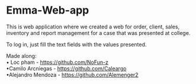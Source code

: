 # Emma-Web-app

This is web application where we created a web for order, client, sales, inventory and report management for a case that was presented at college.

To log in, just fill the text fields with the values presented.

Made along:<br/>
• Loc pham - https://github.com/NoFun-z <br/>
•Camilo Arcniegas - https://github.com/Caleargo <br/> 
•Alejandro Mendoza - https://github.com/Alemenger2 <br/>
